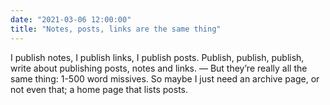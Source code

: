 ```yaml
---
date: "2021-03-06 12:00:00"
title: "Notes, posts, links are the same thing"
---
```



I publish notes, I publish links, I publish posts. Publish, publish, publish, write about publishing posts, notes and links. — But they’re really all the same thing: 1-500 word missives. So maybe I just need an archive page, or not even that; a home page that lists posts.
